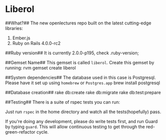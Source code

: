 Liberol
========
##What?##
The new openlectures repo built on the latest cutting-edge libraries:
1. Ember.js
2. Ruby on Rails 4.0.0-rc2

##Ruby version##
It is currently 2.0.0-p195, check .ruby-version;

##Gemset Name##
This gemset is called `liberol`. Create this gemset by running:
    rvm gemset create liberol

##System dependencies##
The database used in this case is Postgresql. Please have it set up using `homebrew` or `Postgres.app`
    brew install postgresql

##Database creation##
    rake db:create
    rake db:migrate
    rake db:test:prepare

##Testing##
There is a suite of rspec tests you can run:

Just run `rspec` in the home directory and watch all the tests(hopefully) pass.

If you're doing any development, please do write tests first, and run Guard by typing `guard`. This will allow continuous testing to get through the red-green-refactor cycle.
